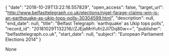 {
  "date": "2018-10-29T13:22:16.557829", 
  "open_access": false, 
  "target_url": "http://www.belfasttelegraph.co.uk/elections/nigel-farage-claims-win-is-an-earthquake-as-ukip-tops-polls-30304599.html", 
  "description": null, 
  "end_date": null, 
  "title": "Belfast Telegraph: 'earthquake' as Ukip tops polls", 
  "record_id": "20181029T132216//ZJEjaMnYufri2JI7Dq80w==", 
  "publisher": "belfasttelegraph.co.uk", 
  "start_date": null, 
  "subject": "European Parliament Elections 2014"
}

None